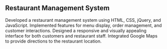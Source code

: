 <h2>Restaurant Management System</h2>

Developed a restaurant management system using HTML, CSS, jQuery, and
JavaScript. Implemented features for menu display, order management, and
customer interactions. Designed a responsive and visually appealing interface for
both customers and restaurant staff. Integrated Google Maps to provide
directions to the restaurant location.
